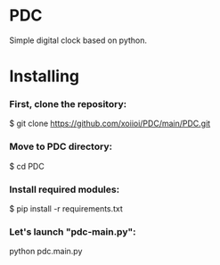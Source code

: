 # PDC

Simple digital clock based on python.

# Installing

### First, clone the repository:
$ git clone https://github.com/xoiioi/PDC/main/PDC.git
### Move to PDC directory:
$ cd PDC
### Install required modules:
$ pip install -r requirements.txt
### Let's launch "pdc-main.py":
python pdc.main.py



